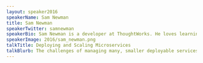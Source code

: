 ```yaml
---
layout: speaker2016
speakerName: Sam Newman
title: Sam Newman
speakerTwitter: samnewman
speakerBio: Sam Newman is a developer at ThoughtWorks. He loves learning new things and helping people build better systems. He splits his time between consulting for clients, speaking at conferences and helping build ThoughtWorks own internal systems.
speakerImage: 2016/sam_newman.png
talkTitle: Deploying and Scaling Microservices
talkBlurb: The challenges of managing many, smaller deployable services mean that what we need in terms of deployment platforms are very different to what was needed before. But few areas of software technology have been experiencing as much innovation and churn as the deployment options available for microservice architectures. From appication containers, to docker, to mesos and beyond, this talk will break apart the myriad challenges that can come from managing microservices at scale, and how to pick the right technologies for you.
---
```


